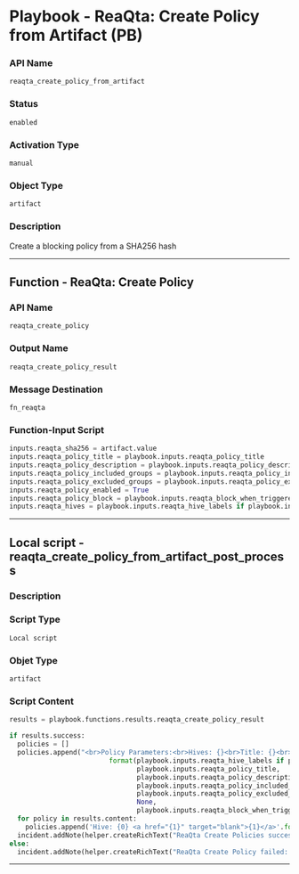 <!--
    DO NOT MANUALLY EDIT THIS FILE
    THIS FILE IS AUTOMATICALLY GENERATED WITH resilient-sdk codegen
    Generated with resilient-sdk v49.0.4423
-->

# Playbook - ReaQta: Create Policy from Artifact (PB)

### API Name
`reaqta_create_policy_from_artifact`

### Status
`enabled`

### Activation Type
`manual`

### Object Type
`artifact`

### Description
Create a blocking policy from a SHA256 hash


---
## Function - ReaQta: Create Policy

### API Name
`reaqta_create_policy`

### Output Name
`reaqta_create_policy_result`

### Message Destination
`fn_reaqta`

### Function-Input Script
```python
inputs.reaqta_sha256 = artifact.value
inputs.reaqta_policy_title = playbook.inputs.reaqta_policy_title
inputs.reaqta_policy_description = playbook.inputs.reaqta_policy_description or ''
inputs.reaqta_policy_included_groups = playbook.inputs.reaqta_policy_included_groups
inputs.reaqta_policy_excluded_groups = playbook.inputs.reaqta_policy_excluded_groups
inputs.reaqta_policy_enabled = True
inputs.reaqta_policy_block = playbook.inputs.reaqta_block_when_triggered
inputs.reaqta_hives = playbook.inputs.reaqta_hive_labels if playbook.inputs.reaqta_hive_labels else incident.properties.reaqta_hive
```

---

## Local script - reaqta_create_policy_from_artifact_post_process

### Description


### Script Type
`Local script`

### Objet Type
`artifact`

### Script Content
```python
results = playbook.functions.results.reaqta_create_policy_result

if results.success:
  policies = []
  policies.append("<br>Policy Parameters:<br>Hives: {}<br>Title: {}<br>Description: {}<br>Included Groups: {}<br>Excluded Groups: {}<br>Enabled: {}<br>Block when Triggered: {}<br>".\
                         format(playbook.inputs.reaqta_hive_labels if playbook.inputs.reaqta_hive_labels else incident.properties.reaqta_hive,
                                playbook.inputs.reaqta_policy_title,
                                playbook.inputs.reaqta_policy_description,
                                playbook.inputs.reaqta_policy_included_groups,
                                playbook.inputs.reaqta_policy_excluded_groups,
                                None,
                                playbook.inputs.reaqta_block_when_triggered))
  for policy in results.content:
    policies.append('Hive: {0} <a href="{1}" target="blank">{1}</a>'.format(policy.get("policy_hive"), policy.get("policy_url")))
  incident.addNote(helper.createRichText("ReaQta Create Policies successful:<br>{}".format("<br>".join(policies))))
else:
  incident.addNote(helper.createRichText("ReaQta Create Policy failed: {}".format(results.reason)))

```

---
